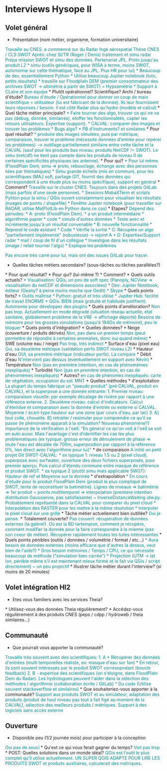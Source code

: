 # Interviews Hysope II

## Volet général

* Présentation (nom métier, organisme, formation universitaire)
<font color="darkcyan">
Travaille au CNES. a commencé sur du Radar
Ingé aérospatial
Thèse CNES / CLS SWOT
Après: chez SI/TR (Roger / Denis) traitement et simu radar
Prépa mission SWOT et simu des données. Partenariat JPL. Proto jusqu'au produit L2
* simu (outils génériques, pour WISA à terme, moins SWOT, automomie sur cette thématique, face au JPL. Plus HR pour lui)
* Beaucoup de dev, essentiellement Python
* Utilise beaucoup Jupiter notebook (tuto, petits résultats)
* travaille sur Floodplain DEM (premier consommateur des archives SWOT -> altimétrie à partir de SWOT) = Hypsométrie
* Support à CLaire et son équipe
</font>
  * Plutôt opérationnel? Scientifique? Archi / bureau d'étude?
<font color="darkcyan">
Bureau d'étude / Opérationnel pour donner un coup de main
scientifique = utilisateur (lui est fabricant de la donnée). Ils leur fournissent leurs réponses / besoin.
Il est côté Radar plus qu'hydro (modèle et calcul)
</font>
* Quel tâche métier principale? 
<font color="darkcyan">
* Faire tourner des algo, trouver ce qui ne va pas (debug, donnée, similaires), etoffer les fonctionnalités, capter les retours utilisateurs. Expertise (support).
* CALVAL: comparer des images et trouver les problèmes
  * Bugs algo?
  * PB d'instruments? et similaires
</font>
  * Pour quel résultat?
<font color="darkcyan">
* produire des images simulées, puis par métrique, comparaison, trouver le problème (nécessite données d'entrée pour repérer les problèmes)
--> outillage partiellement similaire entre cette tâche et la CALVAL (sauf pour les produits bas niveau: produits NetCDF != SWOT). Le simu (netcdf) ne tient pas compte dans les produits de niveau 0 de certaines spécificités physiques (ex antenne). 
</font>
  * Pour qui?
<font color="darkcyan">
* Pour lui même (FloodPlain Dem, simu => proto, rebouclage, échange avec des personnes liées par thématiques)
* Simu grande échelle (mis en commun), pour les scientifiques (MAJ soft, partage GIT, fournit des données qui correspondent à une étude plus ou moins spécifique), support en général
</font>
  * Comment?
<font color="darkcyan">
Travaille sur le cluster CNES. Toujours dans des projets GitLab (mais parfois d'une seule personne). 
* Sessions MobaXTerm et scripts Pyhton pour la simu / QGis ouvert constamment pour visualiser les résultats (nuages de points / shapefile)
* Fenêtre Jupiter notebook (pour travailler sur RADAR, utilise MatPlotLib en Python dans ce cas)
</font>
  * Etapes?
<font color="darkcyan">
Dépend des périodes:
* A: proto (FloodPlain Dem). 
  * a un produit intermédiaire
  * algorithmie papier
  * code
  * simule d'autres données
  * Teste avec et incrémente jusqu'à un résultat convenable
* B: nouvelle fonctionnalité
  * Reprend le code existant
  * Code
  * Vérifie la sortie
* C: Récupère un algo "partiellement implémenté" (robustesse) -> rejoint A
* D: Expertise/Support radar
  * mail / coup de fil d'un collègue
  * Investigue dans les résultats (image / refait tourner l'algo)
  * Explique les problèmes

Pas encore très carré pour lui, mais ont des issues GitLab pour tracer.
</font>
* Quelles tâches métiers secondaire? (sous-tâches ou tâches parallèles?)
<font color="darkcyan">

</font>
  * Pour quel résultat?
<font color="darkcyan">

</font>
  * Pour qui? (lui-même ?)
<font color="darkcyan">

</font>
  * Comment?
<font color="darkcyan">

</font>
* Quels outils actuels?
<font color="darkcyan">
* Visualisation: QGis, un peu de soft spec (Panoply, NCView => visualisation du netCDF et dimensions associées)
* Dev: Jupiter Notebook, éditeur (Geany? à peine moins moche que Gedit)
* Skype
</font>
  * Quels points forts?
<font color="darkcyan">
* Outils maîtrisé 
  * Python: gratuit et très utilisé
  * Jupiter Hub: facilité de travail ENORME
* QGis: BIEN (mais gratuité et habitude justifient). Autonomie pour développer des plugins
</font>
  * Quels points d'amélioration?
<font color="darkcyan">
Non pas trop. Actuellement en mode dégradé (situation réseau actuelle, état sanitaire, globalement problème de la VRE -> affichage déporté)
Besoins de mémoire pour les grosses simulations (jusqu'à 184Go de mémoire), peu le bloquer
</font>
  * Quels points d'intégration?
<font color="darkcyan">

</font>
* Quelles données? 
<font color="darkcyan">

</font>
  * Neige (couverture / prduits dérivés)
<font color="darkcyan">
Non, pas dans un premier temps (peut permettre de répondre à certaines anomalies, donc oui quand même)
</font>
  * SWE (volume eau / neige)
<font color="darkcyan">
Pas trop, très indirect
</font>
  * Surface d'eau (pixel eau)
<font color="darkcyan">
Oui, sa deuxième métrique (validation perfo SWOT niveau L2)
</font>
  * Hauteur d'eau
<font color="darkcyan">
OUI, sa première métrique (indicateur perfo). La compare
</font>
  * Débit d'eau
<font color="darkcyan">
N'intervient pas dessus (éventuellement en support avec Kévin)
</font>
  * Température
<font color="darkcyan">
Non (pas en première intention, en cas de phénomèmes inexpliqués)
</font>
  * Turbidité
<font color="darkcyan">
Non (pas en première intention, en cas de phénomèmes inexpliqués)
</font>
  * Autres?
<font color="darkcyan">
en cas de phénomes inexpliqués: carte de végétation, occupation du sol. MNT
</font>
* Quelles méthodes
  * d'exploitation
<font color="darkcyan">
La plupart du temps fabrique un "pseudo produit" (pré CALVAL, produit en CALVAL), et la superpose à une donnée entrante: 
1. Premier niveau: comparaison visuelle: par exemple décalage de rivière par rapport à une référence externe.
2. Deuxième niveau: calcul d'indicateurs. Calcul d'étendue et comparaison avec la donnée d'entrée ou externe si CALVAL. Moyenne / écart-type hauteur sur une zone (par cours d'eau, par lac)
3. A] tout colle, chouette. B] retraiter / resimuler pour comprendre ce qu'il se passe (le phénomène apparaît à la simulation? Nouveau phénomène?)
Importance de la vérification à l'oeil: "En général ce qu'on voit à l'oeil se voit en auto aussi. Mais l'avantage c'est d'identifier les cas les plus problématiques (ex typique: grosse erreur de déroulement de phase => toute l'eau est décalée de 700m, superposition par rapport à la référence 0%, lien direct avec l'algorithme pour lui)"
</font>
  * de comparaison
<font color="darkcyan">
A initié un petit projet Git SWOT-CALVAL:
* ex typique 1: niveau 1.5 ou 2 (pixel cloud), superposé avec surfwater, ouverture des deux fichiers superposés, pour premier aperçu. Puis calcul d'étendu commune entre masque de référence et produit SWOT.
* ex typique 2 (plutôt simu mais applicable SWOT): Hauteur de ref et Moyenne sur la donnée
</font>
  * d'extrapolation
<font color="darkcyan">
* En cours d'étude pour le produit FloodPlain Dem (produit le plus compliqué de SWOT, tente de reconstituer la batimétrie).
Lignes de niveaux => batimétrie => 1er produit = points multitemporel => interpolation (premiere intention distribution Gaussienne, pas satisfaisante) ~ InverseDistanceWaiting idw.py. 
Probablement représenté dans la CALVAL pour comparer du pixel cloud
* Interpolation des RASTER pour les mettre à la même résolution
* Interpoler le pixel cloud sur une grille 
</font>
* Tâche métier actuellement bien outillée?
<font color="darkcyan">
Oui je pense.
</font>
  * Totalement couverte?
<font color="darkcyan">
Pas couvert: récupération de données externes (la galère!). Où est la BD tartempion, comment je récupère, comment modifier la donnée pour la faire correspondre à la mienne (pas son coeur de métier).
Récupérer rapidement toutes les tuiles intéressantes
</font>
* Quels points pénibles (outils / données / volumétrie / format / etc...)
<font color="darkcyan">
* Aura besoin de données externes (moins efficace que d'autres la dessus, veut bien de l'aide?)
* Gros besoin mémoires / Temps / CPU, ce qui nécessite beaucoup de méthode ("simulation bien carrée")
* Projection (UTM -> lat lon, pénible même s'il est maintenant mieux formé et le fait via QGis / script directement) ~ un peu projectif
</font>
* Illustrer tâche métier durant l'interview? (si moins de 20 minutes)
<font color="darkcyan">

</font>

## Volet intégration HI2

* Etes vous familiers avec les services Theia?
<font color="darkcyan">

</font>
* Utilisez-vous des données Theia régulièrement?
<font color="darkcyan">

</font>
* Accédez-vous régulièrement à des produits CNES (peps / cdpp / hydroweb / theia similaires...)
<font color="darkcyan">

</font>

## Communauté

* Que pourrait vous apporter la communauté?
<font color="darkcyan">
Travaille très souvent avec des scientifiques:
1. A
  * Récupérer des données d'entrées (multi temporelles réaliste, ex: masque d'eau sur 1an)
  * En retour, ils sont souvent intéressés par le produit SWOT corresopndant (boucle feedback)
2. B - expertise des scientifiques (on s'éloigne, dans FloodPlain Dem du Radar). Les hydrologues peuvent l'aider dans la sélection des méthodes / algorithmie (collaboration écrite / GitLab)
* Du code (Utilise souvent stackoverflow et similaires)
</font>
* Que souhaiteriez-vous apporter à la communauté?
<font color="darkcyan">
Support aux produits SWOT et au simulateur, adaptation des produits (produit de haut niveau pas tout à fait figé au moment de la CALVAL), sélection des meilleurs produits / métriques. Support à des logiciels sans accès externe
</font>

## Ouverture

* Disponible peu (1/2 journée mois) pour participer à la conception
<font color="darkcyan">
Oui pas de souci
</font>
* Qu'est ce qui vous ferait gagner du temps?
<font color="darkcyan">
Voit pas trop
</font>
* POST: Quelles solutions dans un monde idéal?
<font color="darkcyan">
QGis est l'outil le plus complet qu'il utilise actuellement. UN SUPER QGIS ADAPTE POUR LIRE LES PRODUITS SWOT et produits auxiliaires, calculerait des métriques.
</font>


